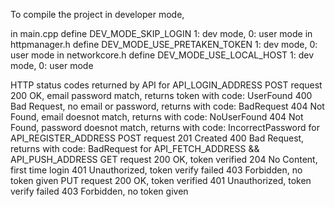 To compile the project in developer mode,

in main.cpp		define DEV_MODE_SKIP_LOGIN		1: dev mode, 0: user mode
in httpmanager.h	define DEV_MODE_USE_PRETAKEN_TOKEN	1: dev mode, 0: user mode
in networkcore.h	define DEV_MODE_USE_LOCAL_HOST		1: dev mode, 0: user mode


HTTP status codes returned by API
for API_LOGIN_ADDRESS
	POST request
		200 OK, email password match, returns token with code: UserFound
		400 Bad Request, no email or password, returns with code: BadRequest
		404 Not Found, email doesnot match, returns with code: NoUserFound
		404 Not Found, password doesnot match, returns with code: IncorrectPassword
 for API_REGISTER_ADDRESS
 	POST request
		201 Created
		400 Bad Request, returns with code: BadRequest
for API_FETCH_ADDRESS && API_PUSH_ADDRESS
	GET request
		200 OK, token verified
		204 No Content, first time login
		401 Unauthorized, token verify failed
		403 Forbidden, no token given
	PUT request
		200 OK, token verified
		401 Unauthorized, token verify failed
		403 Forbidden, no token given

